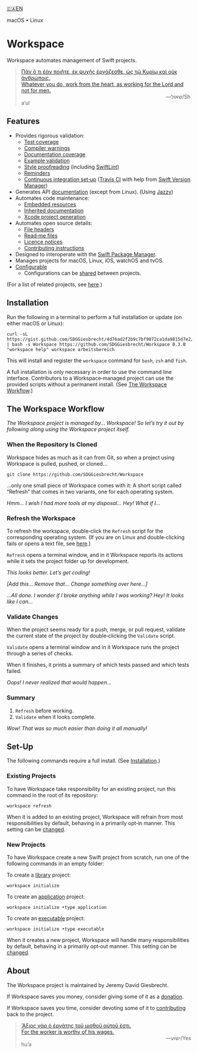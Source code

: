 <!--
 README.md

 This source file is part of the Workspace open source project.
 https://github.com/SDGGiesbrecht/Workspace#workspace

 Copyright ©2017 Jeremy David Giesbrecht and the Workspace project contributors.

 Soli Deo gloria.

 Licensed under the Apache Licence, Version 2.0.
 See http://www.apache.org/licenses/LICENSE-2.0 for licence information.
 -->

[🇨🇦EN](Documentation/🇨🇦EN%20Read%20Me.md) <!--Skip in Jazzy-->

macOS • Linux

# Workspace

Workspace automates management of Swift projects.

> [Πᾶν ὅ τι ἐὰν ποιῆτε, ἐκ ψυχῆς ἐργάζεσθε, ὡς τῷ Κυρίῳ καὶ οὐκ ἀνθρώποις.<br>Whatever you do, work from the heart, as working for the Lord and not for men.](https://www.biblegateway.com/passage/?search=Colossians+3&version=SBLGNT;NIV)<br>&nbsp;&nbsp;&nbsp;&nbsp;&nbsp;&nbsp;&nbsp;&nbsp;&nbsp;&nbsp;&nbsp;&nbsp;&nbsp;&nbsp;&nbsp;&nbsp;&nbsp;&nbsp;&nbsp;&nbsp;&nbsp;&nbsp;&nbsp;&nbsp;&nbsp;&nbsp;&nbsp;&nbsp;&nbsp;&nbsp;&nbsp;&nbsp;&nbsp;&nbsp;&nbsp;&nbsp;&nbsp;&nbsp;&nbsp;&nbsp;&nbsp;&nbsp;&nbsp;&nbsp;&nbsp;&nbsp;&nbsp;&nbsp;&nbsp;&nbsp;&nbsp;&nbsp;&nbsp;&nbsp;&nbsp;&nbsp;&nbsp;&nbsp;&nbsp;&nbsp;&nbsp;&nbsp;&nbsp;&nbsp;&nbsp;&nbsp;&nbsp;&nbsp;&nbsp;&nbsp;&nbsp;&nbsp;&nbsp;&nbsp;&nbsp;&nbsp;&nbsp;&nbsp;&nbsp;&nbsp;&nbsp;&nbsp;&nbsp;&nbsp;&nbsp;&nbsp;&nbsp;&nbsp;&nbsp;&nbsp;&nbsp;&nbsp;&nbsp;&nbsp;&nbsp;&nbsp;&nbsp;&nbsp;&nbsp;&nbsp;―‎שאול/Shaʼul

## Features

- Provides rigorous validation:
  - [Test coverage](Documentation/Code%20Coverage.md)
  - [Compiler warnings](Documentation/Compiler%20Warnings.md)
  - [Documentation coverage](Documentation/Documentation%20Generation.md#enforcement)
  - [Example validation](Documentation/Examples.md)
  - [Style proofreading](Documentation/Proofreading.md) (including [SwiftLint](https://github.com/realm/SwiftLint))
  - [Reminders](Documentation/Manual%20Warnings.md)
  - [Continuous integration set‐up](Documentation/Continuous%20Integration.md) ([Travis CI](https://travis-ci.org) with help from [Swift Version Manager](https://github.com/kylef/swiftenv))
- Generates API [documentation](Documentation/Documentation%20Generation.md) (except from Linux). (Using [Jazzy](https://github.com/realm/jazzy))
- Automates code maintenance:
  - [Embedded resources](Documentation/Resources.md)
  - [Inherited documentation](Documentation/Documentation%20Inheritance.md)
  - [Xcode project generation](Documentation/Xcode.md)
- Automates open source details:
  - [File headers](Documentation/File%20Headers.md)
  - [Read‐me files](Documentation/Read‐Me.md)
  - [Licence notices](Documentation/Licence.md)
  - [Contributing instructions](Documentation/Contributing%20Instructions.md)
- Designed to interoperate with the [Swift Package Manager](https://swift.org/package-manager/).
- Manages projects for macOS, Linux, iOS, watchOS and tvOS.
- [Configurable](Documentation/Configuring%20Workspace.md)
  -  Configurations can be [shared](Documentation/Configuring%20Workspace.md#sharing-configurations-between-projects) between projects.

(For a list of related projects, see [here](Documentation/🇨🇦EN%20Related%20Projects.md).) <!--Skip in Jazzy-->

## Installation

Run the following in a terminal to perform a full installation or update (on either macOS or Linux):

```shell
curl -sL https://gist.github.com/SDGGiesbrecht/4d76ad2f2b9c7bf9072ca1da9815d7e2/raw/update.sh | bash -s Workspace https://github.com/SDGGiesbrecht/Workspace 0.3.0 "workspace help" workspace arbeitsbereich
```

This will install and register the `workspace` command for `bash`, `zsh` and `fish`.

A full installation is only necessary in order to use the command line interface. Contributors to a Workspace‐managed project can use the provided scripts without a permanent install. (See [The Workspace Workflow](#the-workspace-workflow).)

## The Workspace Workflow

*The Workspace project is managed by... Workspace! So let’s try it out by following along using the Workspace project itself.*

### When the Repository Is Cloned

Workspace hides as much as it can from Git, so when a project using Workspace is pulled, pushed, or cloned...

```shell
git clone https://github.com/SDGGiesbrecht/Workspace
```

...only one small piece of Workspace comes with it: A short script called “Refresh” that comes in two variants, one for each operating system.

*Hmm... I wish I had more tools at my disposal... Hey! What if I...*

### Refresh the Workspace

To refresh the workspace, double‐click the `Refresh` script for the corresponding operating system. (If you are on Linux and double‐clicking fails or opens a text file, see [here](Documentation/Linux%20Notes.md#doubleclicking-scripts).)

`Refresh` opens a terminal window, and in it Workspace reports its actions while it sets the project folder up for development.

*This looks better. Let’s get coding!*

*[Add this... Remove that... Change something over here...]*

*...All done. I wonder if I broke anything while I was working? Hey! It looks like I can...*

### Validate Changes

When the project seems ready for a push, merge, or pull request, validate the current state of the project by double‐clicking the `Validate` script.

`Validate` opens a terminal window and in it Workspace runs the project through a series of checks.

When it finishes, it prints a summary of which tests passed and which tests failed.

*Oops! I never realized that would happen...*

### Summary

1. `Refresh` before working.
2. `Validate` when it looks complete.

*Wow! That was so much easier than doing it all manually!*

## Set‐Up

The following commands require a full install. (See [Installation](#installation).)

### Existing Projects

To have Workspace take responsibility for an existing project, run this command in the root of its repository:

```shell
workspace refresh
```

When it is added to an existing project, Workspace will refrain from most responsibilities by default, behaving in a primarily opt‐in manner. This setting can be [changed](Documentation/Responsibilities.md).

### New Projects

To have Workspace create a new Swift project from scratch, run one of the following commands in an empty folder:

To create a [library](Documentation/Project%20Types.md) project:
```shell
workspace initialize
```

To create an [application](Documentation/Project%20Types.md) project:
```shell
workspace initialize •type application
```

To create an [executable](Documentation/Project%20Types.md) project:
```shell
workspace initialize •type executable
```

When it creates a new project, Workspace will handle many responsibilities by default, behaving in a primarily opt‐out manner. This setting can be [changed](Documentation/Responsibilities.md).

## About

The Workspace project is maintained by Jeremy David Giesbrecht.

If Workspace saves you money, consider giving some of it as a [donation](https://paypal.me/JeremyGiesbrecht).

If Workspace saves you time, consider devoting some of it to [contributing](https://github.com/SDGGiesbrecht/Workspace) back to the project.

> [Ἄξιος γὰρ ὁ ἐργάτης τοῦ μισθοῦ αὐτοῦ ἐστι.<br>For the worker is worthy of his wages.](https://www.biblegateway.com/passage/?search=Luke+10&version=SBLGNT;NIV)<br>&nbsp;&nbsp;&nbsp;&nbsp;&nbsp;&nbsp;&nbsp;&nbsp;&nbsp;&nbsp;&nbsp;&nbsp;&nbsp;&nbsp;&nbsp;&nbsp;&nbsp;&nbsp;&nbsp;&nbsp;&nbsp;&nbsp;&nbsp;&nbsp;&nbsp;&nbsp;&nbsp;&nbsp;&nbsp;&nbsp;&nbsp;&nbsp;&nbsp;&nbsp;&nbsp;&nbsp;&nbsp;&nbsp;&nbsp;&nbsp;&nbsp;&nbsp;&nbsp;&nbsp;&nbsp;&nbsp;&nbsp;&nbsp;&nbsp;&nbsp;&nbsp;&nbsp;&nbsp;&nbsp;&nbsp;&nbsp;&nbsp;&nbsp;&nbsp;&nbsp;&nbsp;&nbsp;&nbsp;&nbsp;&nbsp;&nbsp;&nbsp;&nbsp;&nbsp;&nbsp;&nbsp;&nbsp;&nbsp;&nbsp;&nbsp;&nbsp;&nbsp;&nbsp;&nbsp;&nbsp;&nbsp;&nbsp;&nbsp;&nbsp;&nbsp;&nbsp;&nbsp;&nbsp;&nbsp;&nbsp;&nbsp;&nbsp;&nbsp;&nbsp;&nbsp;&nbsp;&nbsp;&nbsp;&nbsp;&nbsp;―‎ישוע/Yeshuʼa
